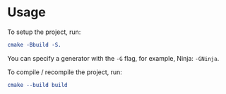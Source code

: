 # Usage

To setup the project, run:

```cmake 
cmake -Bbuild -S.
``` 

You can specify a generator with the `-G` flag, for example, Ninja: `-GNinja`.

To compile / recompile the project, run:
```cmake
cmake --build build
```

